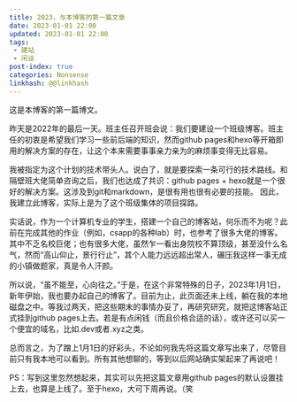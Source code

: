 ```yaml
---
title: 2023，与本博客的第一篇文章
date: 2023-01-01 22:00
updated: 2023-01-01 22:00
tags: 
 - 建站
 - 闲谈
post-index: true
categories: Nonsense
linkhash: @@linkhash
---
```

这是本博客的第一篇博文。

昨天是2022年的最后一天。班主任召开班会说：我们要建设一个班级博客。班主任的初衷是希望我们学习一些前后端的知识，然而github pages和hexo等开箱即用的解决方案的存在，让这个本来需要事事亲力亲为的麻烦事变得无比容易。

我被指定为这个计划的技术带头人。说白了，就是要探索一条可行的技术路线。和隔壁班大佬简单咨询之后，我们也达成了共识：github pages + hexo就是一个很好的解决方案。这涉及到git和markdown，是很有用也很有必要的技能。
因此，我建立此博客，实际上是为了这个班级集体的项目探路。

实话说，作为一个计算机专业的学生，搭建一个自己的博客站，何乐而不为呢？此前在完成其他的作业（例如，csapp的各种lab）时，也参考了很多大佬的博客。其中不乏名校巨佬；也有很多大佬，虽然乍一看出身院校不算顶级，甚至没什么名气，然而“高山仰止，景行行止”，其个人能力远远超出常人，碾压我这样一事无成的小镇做题家，真是令人汗颜。

所以说，“虽不能至，心向往之。”于是，在这个非常特殊的日子，2023年1月1日，新年伊始，我也要办起自己的博客了。目前为止，此页面还未上线，躺在我的本地磁盘之中。等我过两天，把这些期末的事情办妥了，再研究研究，就把这博客站正式挂到github pages上去。若是有点闲钱（而且价格合适的话），或许还可以买一个便宜的域名，比如.dev或者.xyz之类。

总而言之，为了蹭上1月1日的好彩头，不论如何我先将这篇文章写出来了，尽管目前只有我本地可以看到。所有其他想聊的，等到以后网站确实架起来了再说吧！

PS：写到这里忽然想起来，其实可以先把这篇文章用github pages的默认设置挂上去，也算是上线了。至于hexo，大可下周再说。（笑